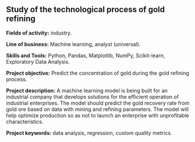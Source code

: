 ## Study of the technological process of gold refining

**Fields of activity:** industry.

**Line of business:** Machine learning, analyst (universal).

**Skills and Tools:** Python, Pandas, Matplotlib, NumPy, Scikit-learn, Exploratory Data Analysis.

**Project objective:** Predict the concentration of gold during the gold refining process.

**Project description:** A machine learning model is being built for an industrial company that develops solutions for the efficient operation of industrial enterprises. The model should predict the gold recovery rate from gold ore based on data with mining and refining parameters. The model will help optimize production so as not to launch an enterprise with unprofitable characteristics.

**Project keywords:** data analysis, regression, custom quality metrics.